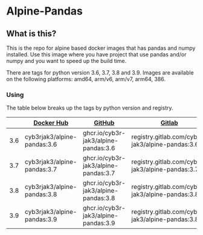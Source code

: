 # Alpine-Pandas

## What is this?

This is the repo for alpine based docker images that has pandas and numpy installed. Use this image where you have project that use pandas and/or numpy and you want to speed up the build time.

There are tags for python version 3.6, 3.7, 3.8 and 3.9. Images are available on the following platforms: amd64, arm/v6, arm/v7, arm64, 386.

### Using

The table below breaks up the tags by python version and registry.

|     | [Docker Hub](https://hub.docker.com/r/cyb3rjak3/alpine-pandas) | [GitHub](https://github.com/Cyb3r-Jak3/docker-alpine-pandas/pkgs/container/alpine-pandas) | [Gitlab](https://gitlab.com/Cyb3r-Jak3/docker-alpine-pandas/container_registry/1945095) |
|-----|----------------------------------------------------------------|-------------------------------------------------------------------------------------------|-----------------------------------------------------------------------------------------|
| 3.6 | cyb3rjak3/alpine-pandas:3.6                                    | ghcr.io/cyb3r-jak3/alpine-pandas:3.6                                                      | registry.gitlab.com/cyb3r-jak3/alpine-pandas:3.6                                        |
| 3.7 | cyb3rjak3/alpine-pandas:3.7                                    | ghcr.io/cyb3r-jak3/alpine-pandas:3.7                                                      | registry.gitlab.com/cyb3r-jak3/alpine-pandas:3.7                                        |
| 3.8 | cyb3rjak3/alpine-pandas:3.8                                    | ghcr.io/cyb3r-jak3/alpine-pandas:3.8                                                      | registry.gitlab.com/cyb3r-jak3/alpine-pandas:3.8                                        |
| 3.9 | cyb3rjak3/alpine-pandas:3.9                                    | ghcr.io/cyb3r-jak3/alpine-pandas:3.9                                                      | registry.gitlab.com/cyb3r-jak3/alpine-pandas:3.8                                        |
